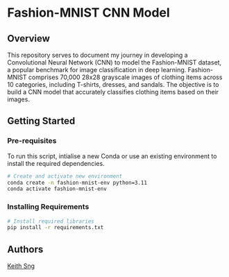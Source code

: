 # Fashion-MNIST CNN Model

## Overview
This repository serves to document my journey in developing a Convolutional Neural Network (CNN) to model the Fashion-MNIST dataset, a popular benchmark for image classification in deep learning. Fashion-MNIST comprises 70,000 28x28 grayscale images of clothing items across 10 categories, including T-shirts, dresses, and sandals. The objective is to build a CNN model that accurately classifies clothing items based on their images.

## Getting Started
### Pre-requisites
To run this script, intialise a new Conda or use an existing environment to install the required dependencies.

```bash
# Create and activate new environment
conda create -n fashion-mnist-env python=3.11
conda activate fashion-mnist-env
```

### Installing Requirements
```bash
# Install required libraries
pip install -r requirements.txt
```

## Authors
[Keith Sng](keith.sngth@gmail.com)